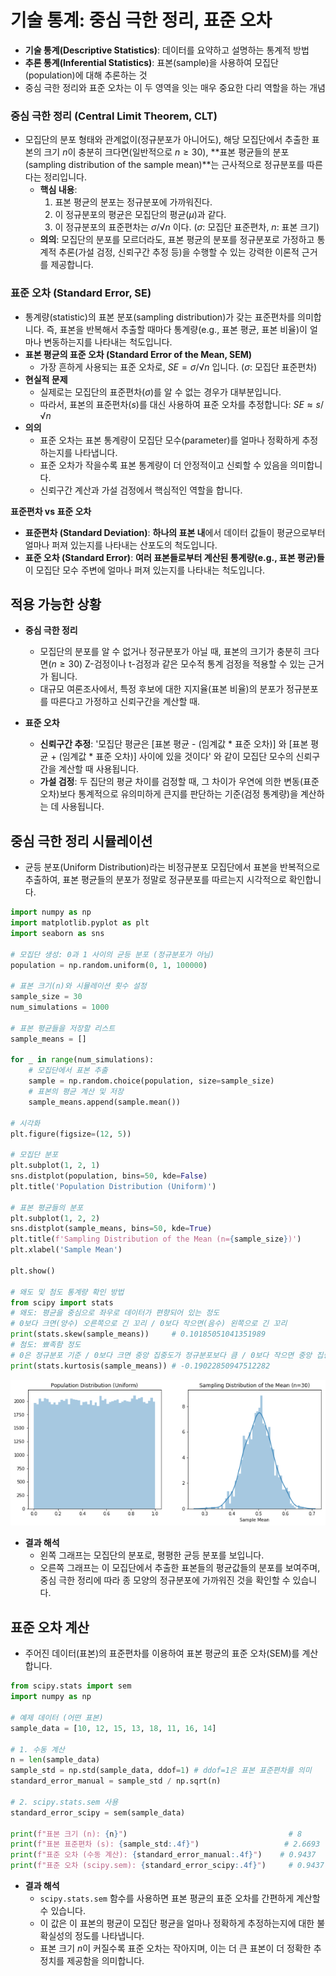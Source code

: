 # 기술 통계: 중심 극한 정리, 표준 오차

- **기술 통계(Descriptive Statistics)**: 데이터를 요약하고 설명하는 통계적 방법
- **추론 통계(Inferential Statistics)**: 표본(sample)을 사용하여 모집단(population)에 대해 추론하는 것
- 중심 극한 정리와 표준 오차는 이 두 영역을 잇는 매우 중요한 다리 역할을 하는 개념

### 중심 극한 정리 (Central Limit Theorem, CLT)
- 모집단의 분포 형태와 관계없이(정규분포가 아니어도), 해당 모집단에서 추출한 표본의 크기 $n$이 충분히 크다면(일반적으로 $n ≥ 30$), **표본 평균들의 분포(sampling distribution of the sample mean)**는 근사적으로 정규분포를 따른다는 정리입니다.
    - **핵심 내용**: 
        1. 표본 평균의 분포는 정규분포에 가까워진다.
        2. 이 정규분포의 평균은 모집단의 평균($μ$)과 같다.
        3. 이 정규분포의 표준편차는 $σ / √n$ 이다. ($σ$: 모집단 표준편차, $n$: 표본 크기)
    - **의의**: 모집단의 분포를 모르더라도, 표본 평균의 분포를 정규분포로 가정하고 통계적 추론(가설 검정, 신뢰구간 추정 등)을 수행할 수 있는 강력한 이론적 근거를 제공합니다.

### 표준 오차 (Standard Error, SE)
- 통계량(statistic)의 표본 분포(sampling distribution)가 갖는 표준편차를 의미합니다. 즉, 표본을 반복해서 추출할 때마다 통계량(e.g., 표본 평균, 표본 비율)이 얼마나 변동하는지를 나타내는 척도입니다. 
- **표본 평균의 표준 오차 (Standard Error of the Mean, SEM)**
    - 가장 흔하게 사용되는 표준 오차로, $SE = σ / √n$ 입니다. ($σ$: 모집단 표준편차)
- **현실적 문제**
    - 실제로는 모집단의 표준편차($σ$)를 알 수 없는 경우가 대부분입니다.
    - 따라서, 표본의 표준편차($s$)를 대신 사용하여 표준 오차를 추정합니다: $SE ≈ s / √n$
- **의의**
    - 표준 오차는 표본 통계량이 모집단 모수(parameter)를 얼마나 정확하게 추정하는지를 나타냅니다.
    - 표준 오차가 작을수록 표본 통계량이 더 안정적이고 신뢰할 수 있음을 의미합니다.
    - 신뢰구간 계산과 가설 검정에서 핵심적인 역할을 합니다.

**표준편차 vs 표준 오차**
- **표준편차 (Standard Deviation)**: **하나의 표본 내**에서 데이터 값들이 평균으로부터 얼마나 퍼져 있는지를 나타내는 산포도의 척도입니다.
- **표준 오차 (Standard Error)**: **여러 표본들로부터 계산된 통계량(e.g., 표본 평균)들**이 모집단 모수 주변에 얼마나 퍼져 있는지를 나타내는 척도입니다.

## 적용 가능한 상황

- **중심 극한 정리**
    - 모집단의 분포를 알 수 없거나 정규분포가 아닐 때, 표본의 크기가 충분히 크다면($n≥30$) Z-검정이나 t-검정과 같은 모수적 통계 검정을 적용할 수 있는 근거가 됩니다.
    - 대규모 여론조사에서, 특정 후보에 대한 지지율(표본 비율)의 분포가 정규분포를 따른다고 가정하고 신뢰구간을 계산할 때.

- **표준 오차**
    - **신뢰구간 추정**: '모집단 평균은 [표본 평균 - (임계값 * 표준 오차)] 와 [표본 평균 + (임계값 * 표준 오차)] 사이에 있을 것이다' 와 같이 모집단 모수의 신뢰구간을 계산할 때 사용됩니다.
    - **가설 검정**: 두 집단의 평균 차이를 검정할 때, 그 차이가 우연에 의한 변동(표준 오차)보다 통계적으로 유의미하게 큰지를 판단하는 기준(검정 통계량)을 계산하는 데 사용됩니다.

## 중심 극한 정리 시뮬레이션

- 균등 분포(Uniform Distribution)라는 비정규분포 모집단에서 표본을 반복적으로 추출하여, 표본 평균들의 분포가 정말로 정규분포를 따르는지 시각적으로 확인합니다.

```python
import numpy as np
import matplotlib.pyplot as plt
import seaborn as sns

# 모집단 생성: 0과 1 사이의 균등 분포 (정규분포가 아님)
population = np.random.uniform(0, 1, 100000)

# 표본 크기(n)와 시뮬레이션 횟수 설정
sample_size = 30
num_simulations = 1000

# 표본 평균들을 저장할 리스트
sample_means = []

for _ in range(num_simulations):
    # 모집단에서 표본 추출
    sample = np.random.choice(population, size=sample_size)
    # 표본의 평균 계산 및 저장
    sample_means.append(sample.mean())

# 시각화
plt.figure(figsize=(12, 5))

# 모집단 분포
plt.subplot(1, 2, 1)
sns.distplot(population, bins=50, kde=False)
plt.title('Population Distribution (Uniform)')

# 표본 평균들의 분포
plt.subplot(1, 2, 2)
sns.distplot(sample_means, bins=50, kde=True)
plt.title(f'Sampling Distribution of the Mean (n={sample_size})')
plt.xlabel('Sample Mean')

plt.show()

# 왜도 및 첨도 통계량 확인 방법
from scipy import stats
# 왜도: 평균을 중심으로 좌우로 데이터가 편향되어 있는 정도
# 0보다 크면(양수) 오른쪽으로 긴 꼬리 / 0보다 작으면(음수) 왼쪽으로 긴 꼬리
print(stats.skew(sample_means))     # 0.10185051041351989
# 첨도: 뾰족함 정도
# 0은 정규분포 기준 / 0보다 크면 중앙 집중도가 정규분포보다 큼 / 0보다 작으면 중앙 집중도가 정규분포보다 작음
print(stats.kurtosis(sample_means)) # -0.19022850947512282
```
![기술 통계-중심 극한 정리](<기술 통계-중심 극한 정리.png>)
- **결과 해석**
    - 왼쪽 그래프는 모집단의 분포로, 평평한 균등 분포를 보입니다.
    - 오른쪽 그래프는 이 모집단에서 추출한 표본들의 평균값들의 분포를 보여주며, 중심 극한 정리에 따라 종 모양의 정규분포에 가까워진 것을 확인할 수 있습니다.

## 표준 오차 계산

- 주어진 데이터(표본)의 표준편차를 이용하여 표본 평균의 표준 오차(SEM)를 계산합니다.

```python
from scipy.stats import sem
import numpy as np

# 예제 데이터 (어떤 표본)
sample_data = [10, 12, 15, 13, 18, 11, 16, 14]

# 1. 수동 계산
n = len(sample_data)
sample_std = np.std(sample_data, ddof=1) # ddof=1은 표본 표준편차를 의미
standard_error_manual = sample_std / np.sqrt(n)

# 2. scipy.stats.sem 사용
standard_error_scipy = sem(sample_data)

print(f"표본 크기 (n): {n}")                                    # 8
print(f"표본 표준편차 (s): {sample_std:.4f}")                   # 2.6693
print(f"표준 오차 (수동 계산): {standard_error_manual:.4f}")    # 0.9437
print(f"표준 오차 (scipy.sem): {standard_error_scipy:.4f}")     # 0.9437
```
- **결과 해석**
    - `scipy.stats.sem` 함수를 사용하면 표본 평균의 표준 오차를 간편하게 계산할 수 있습니다.
    - 이 값은 이 표본의 평균이 모집단 평균을 얼마나 정확하게 추정하는지에 대한 불확실성의 정도를 나타냅니다.
    - 표본 크기 $n$이 커질수록 표준 오차는 작아지며, 이는 더 큰 표본이 더 정확한 추정치를 제공함을 의미합니다.